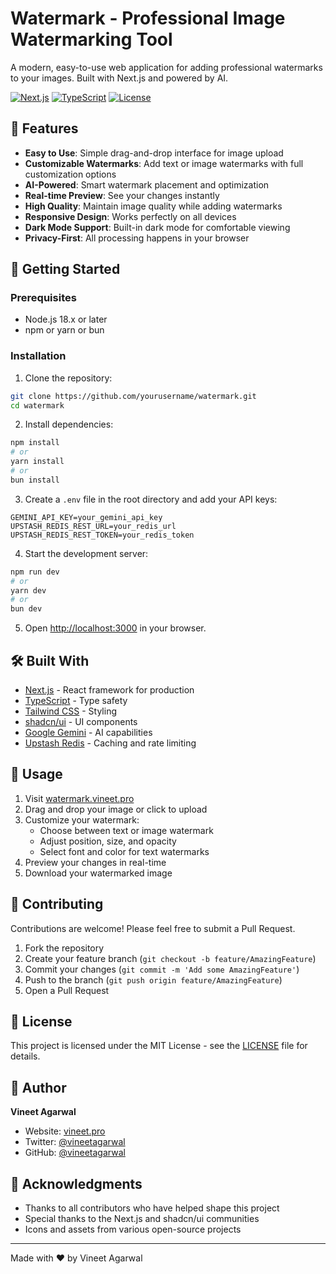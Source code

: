 # Watermark - Professional Image Watermarking Tool

A modern, easy-to-use web application for adding professional watermarks to your images. Built with Next.js and powered by AI.

[![Next.js](https://img.shields.io/badge/Next.js-14.0.0-black)](https://nextjs.org/)
[![TypeScript](https://img.shields.io/badge/TypeScript-5.0.0-blue)](https://www.typescriptlang.org/)
[![License](https://img.shields.io/badge/License-MIT-green.svg)](LICENSE)

## 🌟 Features

- **Easy to Use**: Simple drag-and-drop interface for image upload
- **Customizable Watermarks**: Add text or image watermarks with full customization options
- **AI-Powered**: Smart watermark placement and optimization
- **Real-time Preview**: See your changes instantly
- **High Quality**: Maintain image quality while adding watermarks
- **Responsive Design**: Works perfectly on all devices
- **Dark Mode Support**: Built-in dark mode for comfortable viewing
- **Privacy-First**: All processing happens in your browser

## 🚀 Getting Started

### Prerequisites

- Node.js 18.x or later
- npm or yarn or bun

### Installation

1. Clone the repository:
```bash
git clone https://github.com/yourusername/watermark.git
cd watermark
```

2. Install dependencies:
```bash
npm install
# or
yarn install
# or
bun install
```

3. Create a `.env` file in the root directory and add your API keys:
```env
GEMINI_API_KEY=your_gemini_api_key
UPSTASH_REDIS_REST_URL=your_redis_url
UPSTASH_REDIS_REST_TOKEN=your_redis_token
```

4. Start the development server:
```bash
npm run dev
# or
yarn dev
# or
bun dev
```

5. Open [http://localhost:3000](http://localhost:3000) in your browser.

## 🛠️ Built With

- [Next.js](https://nextjs.org/) - React framework for production
- [TypeScript](https://www.typescriptlang.org/) - Type safety
- [Tailwind CSS](https://tailwindcss.com/) - Styling
- [shadcn/ui](https://ui.shadcn.com/) - UI components
- [Google Gemini](https://ai.google.dev/) - AI capabilities
- [Upstash Redis](https://upstash.com/) - Caching and rate limiting

## 📝 Usage

1. Visit [watermark.vineet.pro](https://watermark.vineet.pro)
2. Drag and drop your image or click to upload
3. Customize your watermark:
   - Choose between text or image watermark
   - Adjust position, size, and opacity
   - Select font and color for text watermarks
4. Preview your changes in real-time
5. Download your watermarked image

## 🤝 Contributing

Contributions are welcome! Please feel free to submit a Pull Request.

1. Fork the repository
2. Create your feature branch (`git checkout -b feature/AmazingFeature`)
3. Commit your changes (`git commit -m 'Add some AmazingFeature'`)
4. Push to the branch (`git push origin feature/AmazingFeature`)
5. Open a Pull Request

## 📄 License

This project is licensed under the MIT License - see the [LICENSE](LICENSE) file for details.

## 👤 Author

**Vineet Agarwal**
- Website: [vineet.pro](https://vineet.pro)
- Twitter: [@vineetagarwal](https://twitter.com/vineetagarwal)
- GitHub: [@vineetagarwal](https://github.com/vineetagarwal)

## 🙏 Acknowledgments

- Thanks to all contributors who have helped shape this project
- Special thanks to the Next.js and shadcn/ui communities
- Icons and assets from various open-source projects

---

Made with ❤️ by Vineet Agarwal
